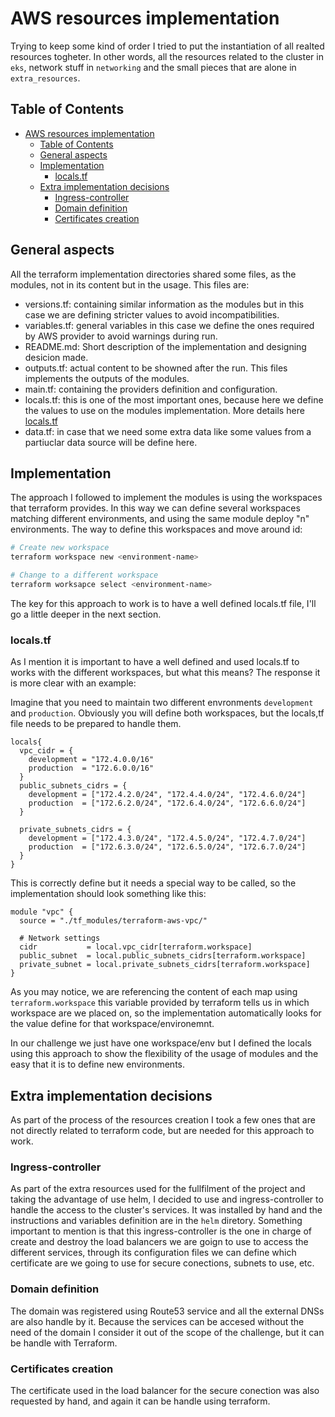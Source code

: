 # AWS resources implementation

Trying to keep some kind of order I tried to put the instantiation of all realted resources togheter. In other words, all the resources related to the cluster in `eks`, network stuff in `networking` and the small pieces that are alone in `extra_resources`.

## Table of Contents

- [AWS resources implementation](#aws-resources-implementation)
  - [Table of Contents](#table-of-contents)
  - [General aspects](#general-aspects)
  - [Implementation](#implementation)
    - [locals.tf](#localstf)
  - [Extra implementation decisions](#extra-implementation-decisions)
    - [Ingress-controller](#ingress-controller)
    - [Domain definition](#domain-definition)
    - [Certificates creation](#certificates-creation)

## General aspects

All the terraform implementation directories shared some files, as the modules, not in its content but in the usage. This files are:

  - versions.tf: containing similar information as the modules but in this case we are defining stricter values to avoid incompatibilities.
  - variables.tf: general variables in this case we define the ones required by AWS provider to avoid warnings during run.
  - README.md: Short description of the implementation and designing desicion made.
  - outputs.tf: actual content to be showned after the run. This files implements the outputs of the modules.
  - main.tf: containing the providers definition and configuration.
  - locals.tf: this is one of the most important ones, because here we define the values to use on the modules implementation. More details here [locals.tf](#localstf)
  - data.tf: in case that we need some extra data like some values from a partiuclar data source will be define here.

## Implementation

The approach I followed to implement the modules is using the workspaces that terraform provides. In this way we can define several workspaces matching different environments, and using the same module deploy "n" environments.
The way to define this workspaces and move around id:

```bash
# Create new workspace
terraform workspace new <environment-name>

# Change to a different workspace
terraform worksapce select <environment-name>
```

The key for this approach to work is to have a well defined locals.tf file, I'll go a little deeper in the next section.

### locals.tf

As I mention it is important to have a well defined and used locals.tf to works with the different workspaces, but what this means?
The response it is more clear with an example:

Imagine that you need to maintain two different envronments `development` and `production`. Obviously you will define both workspaces, but the locals,tf file needs to be prepared to handle them.

```hcl
locals{
  vpc_cidr = {
    development = "172.4.0.0/16"
    production  = "172.6.0.0/16"
  }
  public_subnets_cidrs = {
    development = ["172.4.2.0/24", "172.4.4.0/24", "172.4.6.0/24"]
    production  = ["172.6.2.0/24", "172.6.4.0/24", "172.6.6.0/24"]
  }

  private_subnets_cidrs = {
    development = ["172.4.3.0/24", "172.4.5.0/24", "172.4.7.0/24"]
    production  = ["172.6.3.0/24", "172.6.5.0/24", "172.6.7.0/24"]
  }
}
```

This is correctly define but it needs a special way to be called, so the implementation should look something like this:

```hcl
module "vpc" {
  source = "./tf_modules/terraform-aws-vpc/"

  # Network settings
  cidr           = local.vpc_cidr[terraform.workspace]
  public_subnet  = local.public_subnets_cidrs[terraform.workspace]
  private_subnet = local.private_subnets_cidrs[terraform.workspace]
}
```

As you may notice, we are referencing the content of each map using `terraform.workspace` this variable provided by terraform tells us in which workspace are we placed on, so the implementation automatically looks for the value define for that workspace/environemnt.

In our challenge we just have one workspace/env but I defined the locals using this approach to show the flexibility of the usage of modules and the easy that it is to define new environments.

## Extra implementation decisions

As part of the process of the resources creation I took a few ones that are not directly related to terraform code, but are needed for this approach to work.

### Ingress-controller

As part of the extra resources used for the fullfilment of the project and taking the advantage of use helm, I decided to use and ingress-controller to handle the access to the cluster's services. It was installed by hand and the instructions and variables definition are in the `helm` diretory.
Something important to mention is that this ingress-controller is the one in charge of create and destroy the load balancers we are goign to use to access the different services, through its configuration files we can define which certificate are we going to use for secure conections, subnets to use, etc.

### Domain definition

The domain was registered using Route53 service and all the external DNSs are also handle by it. Because the services can be accesed without the need of the domain I consider it out of the scope of the challenge, but it can be handle with Terraform.

### Certificates creation

The certificate used in the load balancer for the secure conection was also requested by hand, and again it can be handle using terraform.
